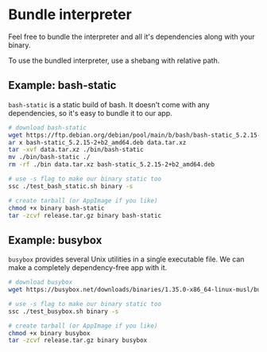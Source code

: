 # Bundle interpreter

Feel free to bundle the interpreter and all it's dependencies along with your binary.

To use the bundled interpreter, use a shebang with relative path.

## Example: bash-static

`bash-static` is a static build of bash. It doesn't come with any dependencies, so it's easy to bundle it to our app.

```bash
# download bash-static
wget https://ftp.debian.org/debian/pool/main/b/bash/bash-static_5.2.15-2+b2_amd64.deb
ar x bash-static_5.2.15-2+b2_amd64.deb data.tar.xz
tar -xvf data.tar.xz ./bin/bash-static
mv ./bin/bash-static ./
rm -rf ./bin data.tar.xz bash-static_5.2.15-2+b2_amd64.deb

# use -s flag to make our binary static too
ssc ./test_bash_static.sh binary -s

# create tarball (or AppImage if you like)
chmod +x binary bash-static
tar -zcvf release.tar.gz binary bash-static
```

## Example: busybox

`busybox` provides several Unix utilities in a single executable file. We can make a completely dependency-free app with it.

```bash
# download busybox
wget https://busybox.net/downloads/binaries/1.35.0-x86_64-linux-musl/busybox

# use -s flag to make our binary static too
ssc ./test_busybox.sh binary -s

# create tarball (or AppImage if you like)
chmod +x binary busybox
tar -zcvf release.tar.gz binary busybox
```
